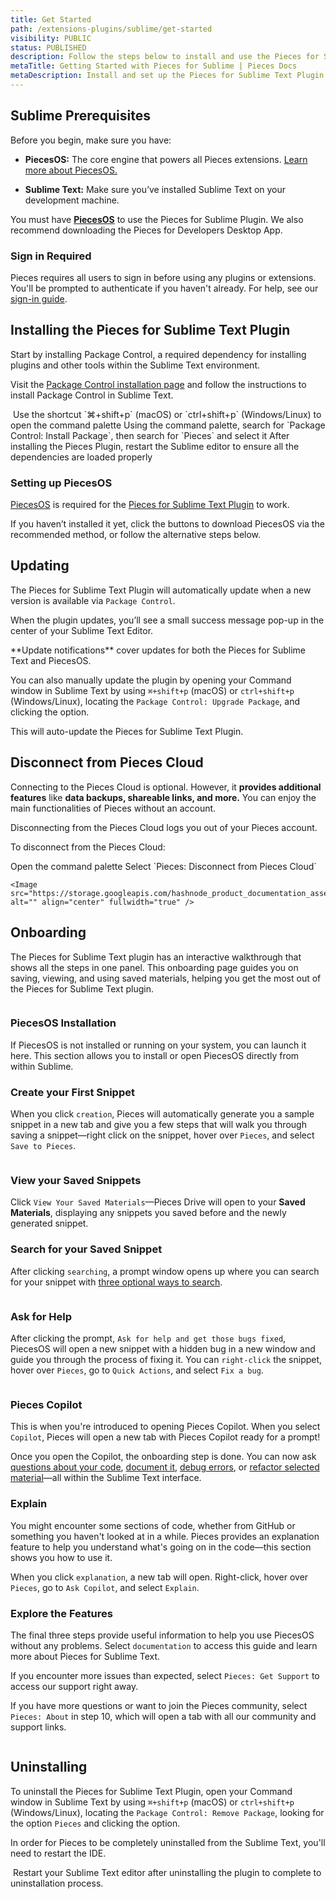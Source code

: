 ```yaml
---
title: Get Started
path: /extensions-plugins/sublime/get-started
visibility: PUBLIC
status: PUBLISHED
description: Follow the steps below to install and use the Pieces for Sublime Text Plugin.
metaTitle: Getting Started with Pieces for Sublime | Pieces Docs
metaDescription: Install and set up the Pieces for Sublime Text Plugin to integrate AI-powered assistance into your coding workflow.
---
```


<pieces-pro-cta />

## Sublime Prerequisites

Before you begin, make sure you have:

* **PiecesOS:** The core engine that powers all Pieces extensions. [Learn more about PiecesOS.](/products/core-dependencies/pieces-os)

* **Sublime Text:** Make sure you’ve installed Sublime Text on your development machine.

You must have <a target="_blank" href="https://beta.docs.pieces.app/products/core-dependencies/pieces-os">**PiecesOS**</a> to use the Pieces for Sublime Plugin. We also recommend downloading the Pieces for Developers Desktop App.

### Sign in Required

Pieces requires all users to sign in before using any plugins or extensions. You'll be prompted to authenticate if you haven't already. For help, see our [sign-in guide](/products/meet-pieces/sign-into-pieces).

## Installing the Pieces for Sublime Text Plugin

Start by installing Package Control, a required dependency for installing plugins and other tools within the Sublime Text environment.

Visit the <a target="_blank" href="https://packagecontrol.io/installation">Package Control installation page</a> and follow the instructions to install Package Control in Sublime Text.

<Image src="https://storage.googleapis.com/hashnode_product_documentation_assets/cdn_migrate_repair_2/sublime/marketplace_page_sublime.png" alt="" align="center" fullwidth="true" />

<Steps>
  <Step title="Open Command Palette">
    Use the shortcut `⌘+shift+p` (macOS) or `ctrl+shift+p` (Windows/Linux) to open the command palette
  </Step>

  <Step title="Install Pieces Plugin">
    Using the command palette, search for `Package Control: Install Package`, then search for `Pieces` and select it
  </Step>

  <Step title="Restart Sublime">
    After installing the Pieces Plugin, restart the Sublime editor to ensure all the dependencies are loaded properly
  </Step>
</Steps>

### Setting up PiecesOS

<a target="_blank" href="/products/core-dependencies/pieces-os">PiecesOS</a> is required for the <a target="_blank" href="https://packagecontrol.io/packages/Pieces">Pieces for Sublime Text Plugin</a> to work.

If you haven’t installed it yet, click the buttons to download PiecesOS via the recommended method, or follow the alternative steps below.

## Updating

The Pieces for Sublime Text Plugin will automatically update when a new version is available via `Package Control`.

When the plugin updates, you’ll see a small success message pop-up in the center of your Sublime Text Editor.

<Callout type="tip">
  **Update notifications** cover updates for both the Pieces for Sublime Text and PiecesOS.
</Callout>

You can also manually update the plugin by opening your Command window in Sublime Text by using `⌘+shift+p` (macOS) or `ctrl+shift+p` (Windows/Linux), locating the `Package Control: Upgrade Package`, and clicking the option.

This will auto-update the Pieces for Sublime Text Plugin.

## Disconnect from Pieces Cloud

Connecting to the Pieces Cloud is optional. However, it **provides additional features** like **data backups, shareable links, and more.** You can enjoy the main functionalities of Pieces without an account.

<Callout type="info">
  Disconnecting from the Pieces Cloud logs you out of your Pieces account.
</Callout>

To disconnect from the Pieces Cloud:

<Steps>
  <Step title="Open the Command Palette">
    Open the command palette
  </Step>

  <Step title="Disconnect the Cloud">
    Select `Pieces: Disconnect from Pieces Cloud`

    <Image src="https://storage.googleapis.com/hashnode_product_documentation_assets/sublime_text_plugin_assets/getting_started/disconnect_from_pieces_cloud_sublime.gif" alt="" align="center" fullwidth="true" />
  </Step>
</Steps>

## Onboarding

The Pieces for Sublime Text plugin has an interactive walkthrough that shows all the steps in one panel. This onboarding page guides you on saving, viewing, and using saved materials, helping you get the most out of the Pieces for Sublime Text plugin.

<Image src="https://storage.googleapis.com/hashnode_product_documentation_assets/sublime_text_plugin_assets/getting_started/whole_onboarding.png" alt="" align="center" fullwidth="true" />

### PiecesOS Installation

If PiecesOS is not installed or running on your system, you can launch it here. This section allows you to install or open PiecesOS directly from within Sublime.

### Create your First Snippet

When you click `creation`, Pieces will automatically generate you a sample snippet in a new tab and give you a few steps that will walk you through saving a snippet—right click on the snippet, hover over `Pieces`, and select `Save to Pieces`.

<Image src="https://storage.googleapis.com/hashnode_product_documentation_assets/sublime_text_plugin_assets/getting_started/save_first_snippet.png" alt="" align="center" fullwidth="true" />

### View your Saved Snippets

Click `View Your Saved Materials`—Pieces Drive will open to your **Saved Materials**, displaying any snippets you saved before and the newly generated snippet.

### Search for your Saved Snippet

After clicking `searching`, a prompt window opens up where you can search for your snippet with [three optional ways to search](/products/extensions-plugins/sublime/drive/search-reuse).

<Image src="https://storage.googleapis.com/hashnode_product_documentation_assets/sublime_text_plugin_assets/getting_started/seearching_snippets.png" alt="" align="center" fullwidth="true" />

### Ask for Help

After clicking the prompt, `Ask for help and get those bugs fixed`, PiecesOS will open a new snippet with a hidden bug in a new window and guide you through the process of fixing it. You can `right-click` the snippet, hover over `Pieces`, go to `Quick Actions`, and select `Fix a bug`.

<Image src="https://storage.googleapis.com/hashnode_product_documentation_assets/sublime_text_plugin_assets/getting_started/fixing_bug_onboarding.gif" alt="" align="center" fullwidth="true" />

### Pieces Copilot

This is when you're introduced to opening Pieces Copilot. When you select `Copilot`, Pieces will open a new tab with Pieces Copilot ready for a prompt!

Once you open the Copilot, the onboarding step is done. You can now ask [questions about your code](/products/extensions-plugins/sublime/copilot/chat), [document it](/products/extensions-plugins/sublime/copilot/documenting-code), [debug errors](/products/extensions-plugins/sublime/copilot/debugging-errors), or [refactor selected material](/products/extensions-plugins/sublime/copilot/refactoring)—all within the Sublime Text interface.

### Explain

You might encounter some sections of code, whether from GitHub or something you haven't looked at in a while. Pieces provides an explanation feature to help you understand what's going on in the code—this section shows you how to use it.

When you click `explanation`, a new tab will open. Right-click, hover over `Pieces`, go to `Ask Copilot`, and select `Explain`.

### Explore the Features

The final three steps provide useful information to help you use PiecesOS without any problems. Select `documentation` to access this guide and learn more about Pieces for Sublime Text.

If you encounter more issues than expected, select `Pieces: Get Support` to access our support right away.

If you have more questions or want to join the Pieces community, select `Pieces: About` in step 10, which will open a tab with all our community and support links.

<Image src="https://storage.googleapis.com/hashnode_product_documentation_assets/sublime_text_plugin_assets/getting_started/pieces_about.png" alt="" align="center" fullwidth="true" />

## Uninstalling

To uninstall the Pieces for Sublime Text Plugin, open your Command window in Sublime Text by using `⌘+shift+p` (macOS) or `ctrl+shift+p` (Windows/Linux), locating the `Package Control: Remove Package`, looking for the option `Pieces` and clicking the option.

In order for Pieces to be completely uninstalled from the Sublime Text, you'll need to restart the IDE.

<Image src="https://storage.googleapis.com/hashnode_product_documentation_assets/sublime_text_plugin_assets/getting_started/uninstalling_pieces_sublime_plugin.gif" alt="" align="center" fullwidth="true" />

<Callout type="tip">
  Restart your Sublime Text editor after uninstalling the plugin to complete to uninstallation process.
</Callout>